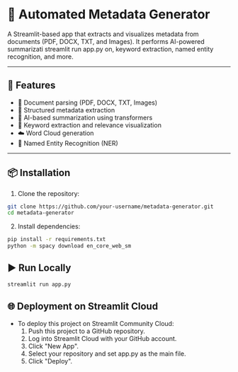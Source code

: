 # 🧠 Automated Metadata Generator

A Streamlit-based app that extracts and visualizes metadata from documents (PDF, DOCX, TXT, and Images). It performs AI-powered summarizati
streamlit run app.py
on, keyword extraction, named entity recognition, and more.

---

## 🚀 Features

- 📄 Document parsing (PDF, DOCX, TXT, Images)
- 🧾 Structured metadata extraction
- 🧠 AI-based summarization using transformers
- 🔑 Keyword extraction and relevance visualization
- ☁️ Word Cloud generation
- 🧠 Named Entity Recognition (NER)

---

## 📦 Installation

1. Clone the repository:
```bash
git clone https://github.com/your-username/metadata-generator.git
cd metadata-generator
```

2. Install dependencies:
```bash
pip install -r requirements.txt
python -m spacy download en_core_web_sm
```

## ▶️ Run Locally
```bash
streamlit run app.py
```

## 🌐 Deployment on Streamlit Cloud
- To deploy this project on Streamlit Community Cloud:
    1. Push this project to a GitHub repository.
    2. Log into Streamlit Cloud with your GitHub account.
    3. Click "New App".
    4. Select your repository and set app.py as the main file.
    5. Click "Deploy".